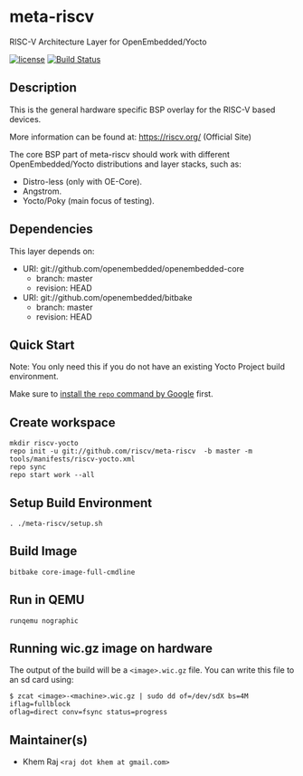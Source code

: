 
# meta-riscv
RISC-V Architecture Layer for OpenEmbedded/Yocto

[![license](https://img.shields.io/github/license/mashape/apistatus.svg)](https://github.com/riscv/meta-riscv/blob/kraj/master/COPYRIGHT)
[![Build Status](https://travis-ci.org/riscv/meta-riscv.svg?branch=master)](https://travis-ci.org/riscv/meta-riscv)

## Description

This is the general hardware specific BSP overlay for the RISC-V based devices.

More information can be found at: <https://riscv.org/> (Official Site)

The core BSP part of meta-riscv should work with different
OpenEmbedded/Yocto distributions and layer stacks, such as:

* Distro-less (only with OE-Core).
* Angstrom.
* Yocto/Poky (main focus of testing).

## Dependencies

This layer depends on:

* URI: git://github.com/openembedded/openembedded-core
  * branch: master
  * revision: HEAD
* URI: git://github.com/openembedded/bitbake
  * branch: master
  * revision: HEAD

## Quick Start

Note: You only need this if you do not have an existing Yocto Project build environment.

Make sure to [install the `repo` command by Google](https://source.android.com/setup/downloading#installing-repo) first. 

## Create workspace
```shell
mkdir riscv-yocto
repo init -u git://github.com/riscv/meta-riscv  -b master -m tools/manifests/riscv-yocto.xml
repo sync
repo start work --all
```
## Setup Build Environment
```shell
. ./meta-riscv/setup.sh
```
## Build Image
```shell
bitbake core-image-full-cmdline
```
## Run in QEMU
```shell
runqemu nographic
```

## Running wic.gz image on hardware

The output of the build will be a ```<image>.wic.gz``` file. You can write this file to an sd card using:

```shell
$ zcat <image>-<machine>.wic.gz | sudo dd of=/dev/sdX bs=4M iflag=fullblock
oflag=direct conv=fsync status=progress
```

## Maintainer(s)

* Khem Raj `<raj dot khem at gmail.com>`

